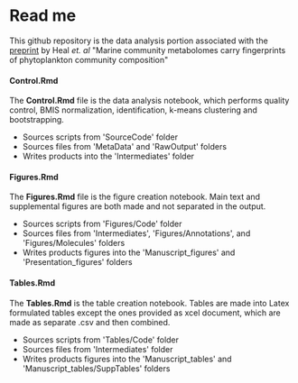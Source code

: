 # Read me

This github repository is the data analysis portion associated with the [preprint](https://www.biorxiv.org/content/10.1101/2020.12.22.424086v1) by Heal *et. al* "Marine community metabolomes carry fingerprints of phytoplankton community composition"


#### **Control.Rmd**
The **Control.Rmd** file is the data analysis notebook, which performs quality control, BMIS normalization, identification, k-means clustering and bootstrapping.

* Sources scripts from 'SourceCode' folder
* Sources files from 'MetaData' and 'RawOutput' folders
* Writes products into the 'Intermediates' folder

#### **Figures.Rmd**
The **Figures.Rmd** file is the figure creation notebook. Main text and supplemental figures are both made and not separated in the output.

* Sources scripts from 'Figures/Code' folder
* Sources files from 'Intermediates', 'Figures/Annotations', and 'Figures/Molecules' folders
* Writes products figures into the 'Manuscript_figures' and 'Presentation_figures' folders

#### **Tables.Rmd**
The **Tables.Rmd** is the table creation notebook. Tables are made into Latex formulated tables except the ones provided as xcel document, which are made as separate .csv and then combined.  

* Sources scripts from 'Tables/Code' folder
* Sources files from 'Intermediates' folder 
* Writes products figures into the 'Manuscript_tables' and 'Manuscript_tables/SuppTables' folders